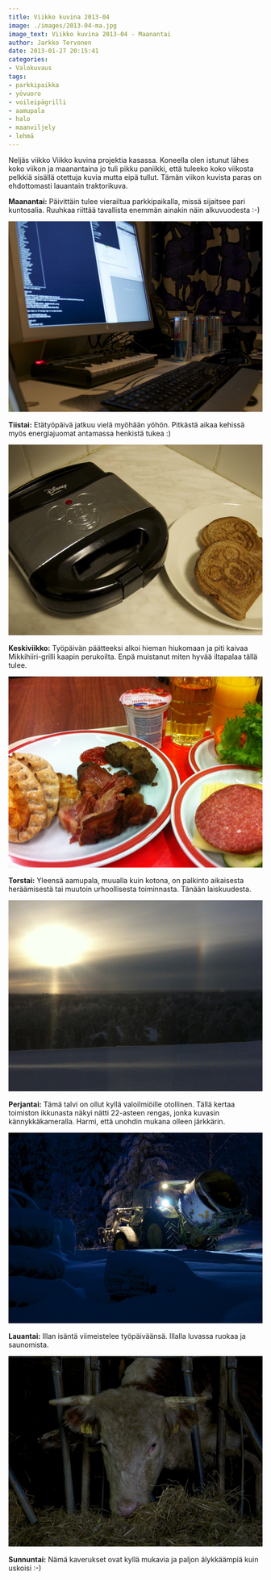 ```yaml
---
title: Viikko kuvina 2013-04
image: ./images/2013-04-ma.jpg
image_text: Viikko kuvina 2013-04 - Maanantai
author: Jarkko Tervonen
date: 2013-01-27 20:15:41
categories:
- Valokuvaus
tags:
- parkkipaikka
- yövuoro
- voileipägrilli
- aamupala
- halo
- maanviljely
- lehmä
---
```

Neljäs viikko Viikko kuvina projektia kasassa. Koneella olen istunut lähes koko viikon ja maanantaina jo tuli pikku paniikki, että tuleeko koko viikosta pelkkiä sisällä otettuja kuvia mutta eipä tullut. Tämän viikon kuvista paras on ehdottomasti lauantain traktorikuva.

__Maanantai:__ Päivittäin tulee vierailtua parkkipaikalla, missä sijaitsee pari kuntosalia. Ruuhkaa riittää tavallista enemmän ainakin näin alkuvuodesta :-)</p>

![Viikko kuvina 2013-04 - Tiistai](./images/2013-04-ti.jpg)

__Tiistai:__ Etätyöpäivä jatkuu vielä myöhään yöhön. Pitkästä aikaa kehissä myös energiajuomat antamassa henkistä tukea :)

![Viikko kuvina 2013-04 - Keskiviikko](./images/2013-04-ke.jpg)

__Keskiviikko:__ Työpäivän päätteeksi alkoi hieman hiukomaan ja piti kaivaa Mikkihiiri-grilli kaapin perukoilta. Enpä muistanut miten hyvää iltapalaa tällä tulee.

![Viikko kuvina 2013-04 - Torstai](./images/2013-04-to.jpg)

__Torstai:__ Yleensä aamupala, muualla kuin kotona, on palkinto aikaisesta heräämisestä tai muutoin urhoollisesta toiminnasta. Tänään laiskuudesta.

![Viikko kuvina 2013-04 - Perjantai](./images/2013-04-pe.jpg)

__Perjantai:__ Tämä talvi on ollut kyllä valoilmiöille otollinen. Tällä kertaa toimiston ikkunasta näkyi nätti 22-asteen rengas, jonka kuvasin kännykkäkameralla. Harmi, että unohdin mukana olleen järkkärin.

![Viikko kuvina 2013-04 - Lauantai](./images/2013-04-la.jpg)

__Lauantai:__ Illan isäntä viimeistelee työpäiväänsä. Illalla luvassa ruokaa ja saunomista.

![Viikko kuvina 2013-04 - Sunnuntai](./images/2013-04-su.jpg)

__Sunnuntai:__ Nämä kaverukset ovat kyllä mukavia ja paljon älykkäämpiä kuin uskoisi :-)
